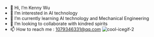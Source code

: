 - 👋 Hi, I’m Kenny Wu
- 👀 I’m interested in AI technology
- 🌱 I’m currently learning AI technology and Mechanical Engineering
- 💞️ I’m looking to collaborate with kindred spirits
- 📫 How to reach me : 1079346331@qq.com
![cool-icegif-2](https://user-images.githubusercontent.com/110704880/198952319-4b34c464-d3b3-4ec3-b932-2aa0d4d64722.gif)


<!---
kennyorn1/kennyorn1 is a ✨ special ✨ repository because its `README.md` (this file) appears on your GitHub profile.
You can click the Preview link to take a look at your changes.
--->
